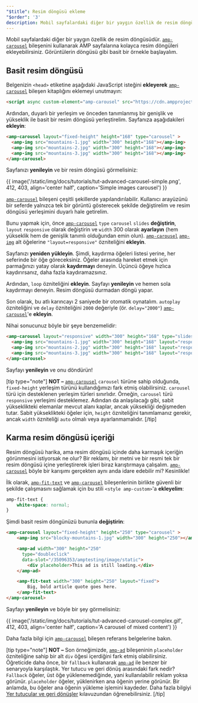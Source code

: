 ```yaml
---
"$title": Resim döngüsü ekleme
"$order": '3'
description: Mobil sayfalardaki diğer bir yaygın özellik de resim döngüsüdür. amp-carousel bileşenini kullanarak AMP sayfalarına kolayca resim döngüleri ekleyebilirsiniz.
---
```


Mobil sayfalardaki diğer bir yaygın özellik de resim döngüsüdür. [`amp-carousel`](../../../../documentation/components/reference/amp-carousel.md) bileşenini kullanarak AMP sayfalarına kolayca resim döngüleri ekleyebilirsiniz. Görüntülerin döngüsü gibi basit bir örnekle başlayalım.

## Basit resim döngüsü

Belgenizin `<head>` etiketine aşağıdaki JavaScript isteğini **ekleyerek** [`amp-carousel`](../../../../documentation/components/reference/amp-carousel.md) bileşen kitaplığını eklemeyi unutmayın:

```html
<script async custom-element="amp-carousel" src="https://cdn.ampproject.org/v0/amp-carousel-0.1.js"></script>
```

Ardından, duyarlı bir yerleşim ve önceden tanımlanmış bir genişlik ve yükseklik ile basit bir resim döngüsü yerleştirelim. Sayfanıza aşağıdakileri **ekleyin**:

```html
<amp-carousel layout="fixed-height" height="168" type="carousel" >
  <amp-img src="mountains-1.jpg" width="300" height="168"></amp-img>
  <amp-img src="mountains-2.jpg" width="300" height="168"></amp-img>
  <amp-img src="mountains-3.jpg" width="300" height="168"></amp-img>
</amp-carousel>
```

Sayfanızı **yenileyin** ve bir resim döngüsü görmelisiniz:

{{ image('/static/img/docs/tutorials/tut-advanced-carousel-simple.png', 412, 403, align='center half', caption='Simple images carousel') }}

[`amp-carousel`](../../../../documentation/components/reference/amp-carousel.md) bileşeni çeşitli şekillerde yapılandırılabilir. Kullanıcı arayüzünü bir seferde yalnızca tek bir görüntü gösterecek şekilde değiştirelim ve resim döngüsü yerleşimini duyarlı hale getirelim.

Bunu yapmak için, önce [`amp-carousel`](../../../../documentation/components/reference/amp-carousel.md) `type` `carousel` `slides` **değiştirin**, `layout` `responsive` olarak değiştirin ve `width` 300 olarak **ayarlayın** (hem yükseklik hem de genişlik tanımlı olduğundan emin olun). [`amp-carousel`](../../../../documentation/components/reference/amp-carousel.md) [`amp-img`](../../../../documentation/components/reference/amp-img.md) alt öğelerine `"layout=responsive"` özniteliğini **ekleyin**.

Sayfanızı **yeniden yükleyin**. Şimdi, kaydırma öğeleri listesi yerine, her seferinde bir öğe göreceksiniz. Öğeler arasında hareket etmek için parmağınızı yatay olarak **kaydırmayı** deneyin. Üçüncü öğeye hızlıca kaydırırsanız, daha fazla kaydıramazsınız.

Ardından, `loop` özniteliğini **ekleyin**. Sayfayı **yenileyin** ve hemen sola kaydırmayı deneyin. Resim döngüsü durmadan döngü yapar.

Son olarak, bu atlı karıncayı 2 saniyede bir otomatik oynatalım. `autoplay` özniteliğini ve `delay` özniteliğini `2000` değeriyle (ör. `delay="2000"`) [`amp-carousel`](../../../../documentation/components/reference/amp-carousel.md)'e <strong>ekleyin</strong>.

Nihai sonucunuz böyle bir şeye benzemelidir:

```html
<amp-carousel layout="responsive" width="300" height="168" type="slides" autoplay delay="2000" loop>
  <amp-img src="mountains-1.jpg" width="300" height="168" layout="responsive"></amp-img>
  <amp-img src="mountains-2.jpg" width="300" height="168" layout="responsive"></amp-img>
  <amp-img src="mountains-3.jpg" width="300" height="168" layout="responsive"></amp-img>
</amp-carousel>
```

Sayfayı **yenileyin** ve onu döndürün!

[tip type="note"] **NOT –** [`amp-carousel`](../../../../documentation/components/reference/amp-carousel.md) `carousel` türüne sahip olduğunda, `fixed-height` yerleşim türünü kullandığımızı fark etmiş olabilirsiniz. `carousel` türü için desteklenen yerleşim türleri sınırlıdır. Örneğin, `carousel` türü `responsive` yerleşimi desteklemez. Adından da anlaşılacağı gibi, sabit yükseklikteki elemanlar mevcut alanı kaplar, ancak yüksekliği değişmeden tutar. Sabit yükseklikteki öğeler için, `height` özniteliğini tanımlamanız gerekir, ancak `width` özniteliği `auto` olmalı veya ayarlanmamalıdır. [/tip]

## Karma resim döngüsü içeriği

Resim döngüsü harika, ama resim döngüsü içinde daha karmaşık içeriğin görünmesini istiyorsak ne olur? Bir reklamı, bir metni ve bir resmi tek bir resim döngüsü içine yerleştirerek işleri biraz karıştırmaya çalışalım. [`amp-carousel`](../../../../documentation/components/reference/amp-carousel.md) böyle bir karışımı gerçekten aynı anda idare edebilir mi? Kesinlikle!

İlk olarak, [`amp-fit-text`](../../../../documentation/components/reference/amp-fit-text.md) ve [`amp-carousel`](../../../../documentation/components/reference/amp-carousel.md) bileşenlerinin birlikte güvenli bir şekilde çalışmasını sağlamak için bu stili `<style amp-custom>`'a **ekleyelim**:

```css
amp-fit-text {
    white-space: normal;
}
```

Şimdi basit resim döngünüzü bununla **değiştirin**:

```html
<amp-carousel layout="fixed-height" height="250" type="carousel" >
    <amp-img src="blocky-mountains-1.jpg" width="300" height="250"></amp-img>

    <amp-ad width="300" height="250"
      type="doubleclick"
      data-slot="/35096353/amptesting/image/static">
        <div placeholder>This ad is still loading.</div>
    </amp-ad>

    <amp-fit-text width="300" height="250" layout="fixed">
        Big, bold article quote goes here.
    </amp-fit-text>
</amp-carousel>
```

Sayfayı **yenileyin** ve böyle bir şey görmelisiniz:

{{ image('/static/img/docs/tutorials/tut-advanced-carousel-complex.gif', 412, 403, align='center half', caption='A carousel of mixed content') }}

Daha fazla bilgi için [`amp-carousel`](../../../../documentation/components/reference/amp-carousel.md) bileşen referans belgelerine bakın.

[tip type="note"] **NOT –** Son örneğimizde, [`amp-ad`](../../../../documentation/components/reference/amp-ad.md) bileşeninin `placeholder` özniteliğine sahip bir alt `div` öğesi içerdiğini fark etmiş olabilirsiniz. Öğreticide daha önce, bir `fallback` kullanarak [`amp-ad`](../../../../documentation/components/reference/amp-ad.md) ile benzer bir senaryoyla karşılaştık. Yer tutucu ve geri dönüş arasındaki fark nedir? `Fallback` öğeler, üst öğe yüklenemediğinde, yani kullanılabilir reklam yoksa görünür. `placeholder` öğeler, yüklenirken ana öğenin yerine görünür. Bir anlamda, bu öğeler ana öğenin yükleme işlemini kaydeder. Daha fazla bilgiyi [Yer tutucular ve geri dönüşler](../../../../documentation/guides-and-tutorials/develop/style_and_layout/placeholders.md) kılavuzundan öğrenebilirsiniz. [/tip]
